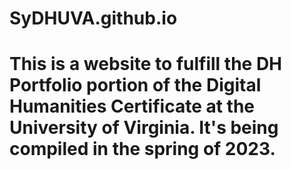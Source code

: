 # SyDHUVA.github.io
# This is a website to fulfill the DH Portfolio portion of the Digital Humanities Certificate at the University of Virginia. It's being compiled in the spring of 2023.
